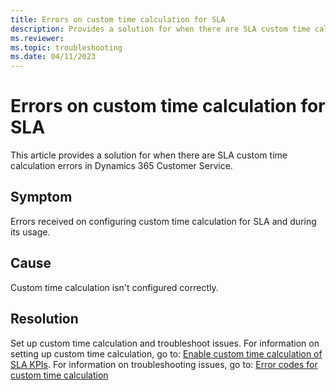 ```yaml
---
title: Errors on custom time calculation for SLA
description: Provides a solution for when there are SLA custom time calculation errors in Dynamics 365 Customer Service.
ms.reviewer: 
ms.topic: troubleshooting
ms.date: 04/11/2023
---
```


# Errors on custom time calculation for SLA

This article provides a solution for when there are SLA custom time calculation errors in Dynamics 365 Customer Service.

## Symptom

Errors received on configuring custom time calculation for SLA and during its usage.

## Cause 

Custom time calculation isn't configured correctly.

## Resolution 

Set up custom time calculation and troubleshoot issues. For information on setting up custom time calculation, go to: [Enable custom time calculation of SLA KPIs](enable-sla-custom-time-calculation.md#enable-custom-time-calculation-of-sla-kpis). For information on troubleshooting issues, go to: [Error codes for custom time calculation](/dynamics365/customer-service/enable-sla-custom-time-calculation#error-codes-for-custom-time-calculation)

